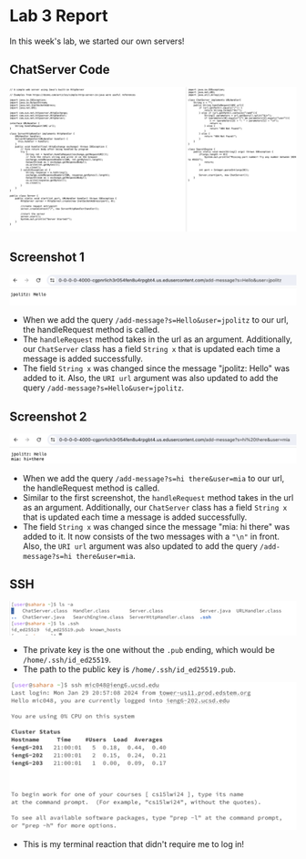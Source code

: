# Lab 3 Report <br/>
In this week's lab, we started our own servers!

## ChatServer Code
![Image](lab3code1.png)

## Screenshot 1
![Image](ss1forlab3.png)

- When we add the query `/add-message?s=Hello&user=jpolitz` to our url, the handleRequest method is called.
- The `handleRequest` method takes in the url as an argument. Additionally, our `ChatServer` class has a field `String x` that is updated each time a message is added successfully.
- The field `String x` was changed since the message "jpolitz: Hello" was added to it. Also, the `URI url` argument was also updated to add the query `/add-message?s=Hello&user=jpolitz`.

## Screenshot 2
![Image](ss2forlab3.png)
- When we add the query `/add-message?s=hi there&user=mia` to our url, the handleRequest method is called.
- Similar to the first screenshot, the `handleRequest` method takes in the url as an argument. Additionally, our `ChatServer` class has a field `String x` that is updated each time a message is added successfully.
- The field `String x` was changed since the message "mia: hi there" was added to it. It now consists of the two messages with a `"\n"` in front.  Also, the `URI url` argument was also updated to add the query `/add-message?s=hi there&user=mia`.

## SSH
![Image](ss3forlab3.png)
- The private key is the one without the `.pub` ending, which would be `/home/.ssh/id_ed25519`.
- The path to the public key is `/home/.ssh/id_ed25519.pub`.

![Image](ss4forlab3.png)
- This is my terminal reaction that didn't require me to log in!

